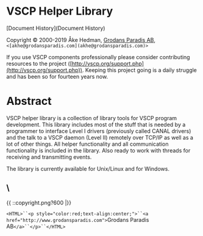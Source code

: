 # VSCP Helper Library

[Document History](Document History)

Copyright © 2000-2019 Åke Hedman, [Grodans Paradis AB](http://www.grodansparadis.com), `<[akhe@grodansparadis.com](akhe@grodansparadis.com)>` 

If you use VSCP components professionally please consider contributing resources to the project ([http://vscp.org/support.php](http://vscp.org/support.php)). Keeping this project going is a daily struggle and has been so for fourteen years now.

# Abstract

VSCP helper library is a collection of library tools for VSCP program development. This library includes most of the stuff that is needed by a programmer to interface Level I drivers (previously called CANAL drivers) and the talk to a VSCP daemon (Level II) remotely over TCP/IP as well as a lot of other things. All helper functionality and all communication functionality is included in the library. Also ready to work with threads for receiving and transmitting events.

The library is currently available for Unix/Linux and for Windows.

\\ 
----
{{  ::copyright.png?600  |}}

`<HTML>``<p style="color:red;text-align:center;">``<a href="http://www.grodansparadis.com">`Grodans Paradis AB`</a>``</p>``</HTML>`


